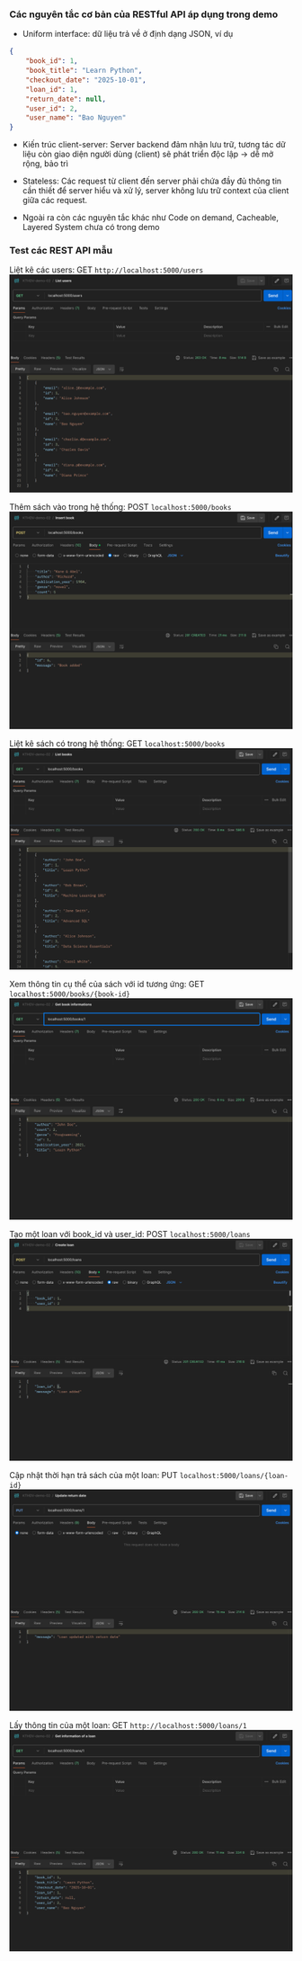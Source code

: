### Các nguyên tắc cơ bản của RESTful API áp dụng trong demo
- Uniform interface: dữ liệu trả về ở định dạng JSON, ví dụ
```json
{
    "book_id": 1,
    "book_title": "Learn Python",
    "checkout_date": "2025-10-01",
    "loan_id": 1,
    "return_date": null,
    "user_id": 2,
    "user_name": "Bao Nguyen"
}
```
- Kiến trúc client-server: Server backend đảm nhận lưu trữ, tương tác dữ liệu còn giao diện người dùng (client) sẽ phát triển độc lập -> dễ mở rộng, bảo trì


- Stateless: Các request từ client đến server phải chứa đầy đủ thông tin cần thiết để server hiểu và xử lý, server không lưu trữ context của client giữa các request.

- Ngoài ra còn các nguyên tắc khác như Code on demand, Cacheable, Layered System chưa có trong demo

### Test các REST API mẫu

Liệt kê các users: GET `http://localhost:5000/users`
![alt text](image.png)

Thêm sách vào trong hệ thống: POST `localhost:5000/books`
![alt text](image-1.png)

Liệt kê sách có trong hệ thống: GET `localhost:5000/books`
![alt text](image-2.png)

Xem thông tin cụ thể của sách với id tương ứng: GET `localhost:5000/books/{book-id}`
![alt text](image-3.png)

Tạo một loan với book_id và user_id: POST `localhost:5000/loans`
![alt text](image-4.png)

Cập nhật thời hạn trả sách của một loan: PUT `localhost:5000/loans/{loan-id}`
![alt text](image-5.png)

Lấy thông tin của một loan: GET `http://localhost:5000/loans/1`
![alt text](image-6.png)